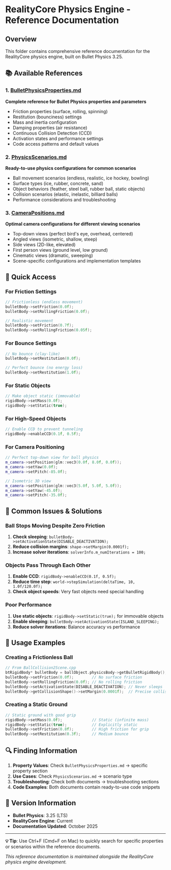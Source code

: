 # RealityCore Physics Engine - Reference Documentation

## Overview
This folder contains comprehensive reference documentation for the RealityCore physics engine, built on Bullet Physics 3.25.

## 📚 Available References

### 1. [BulletPhysicsProperties.md](./BulletPhysicsProperties.md)
**Complete reference for Bullet Physics properties and parameters**
- Friction properties (surface, rolling, spinning)
- Restitution (bounciness) settings
- Mass and inertia configuration
- Damping properties (air resistance)
- Continuous Collision Detection (CCD)
- Activation states and performance settings
- Code access patterns and default values

### 2. [PhysicsScenarios.md](./PhysicsScenarios.md)
**Ready-to-use physics configurations for common scenarios**
- Ball movement scenarios (endless, realistic, ice hockey, bowling)
- Surface types (ice, rubber, concrete, sand)
- Object behaviors (feather, steel ball, rubber ball, static objects)
- Collision scenarios (elastic, inelastic, billiard balls)
- Performance considerations and troubleshooting

### 3. [CameraPositions.md](./CameraPositions.md)
**Optimal camera configurations for different viewing scenarios**
- Top-down views (perfect bird's eye, overhead, centered)
- Angled views (isometric, shallow, steep)
- Side views (2D-like, elevated)
- First person views (ground level, low ground)
- Cinematic views (dramatic, sweeping)
- Scene-specific configurations and implementation templates

## 🎯 Quick Access

### For Friction Settings
```cpp
// Frictionless (endless movement)
bulletBody->setFriction(0.0f);
bulletBody->setRollingFriction(0.0f);

// Realistic movement
bulletBody->setFriction(0.7f);
bulletBody->setRollingFriction(0.05f);
```

### For Bounce Settings
```cpp
// No bounce (clay-like)
bulletBody->setRestitution(0.0f);

// Perfect bounce (no energy loss)
bulletBody->setRestitution(1.0f);
```

### For Static Objects
```cpp
// Make object static (immovable)
rigidBody->setMass(0.0f);
rigidBody->setStatic(true);
```

### For High-Speed Objects
```cpp
// Enable CCD to prevent tunneling
rigidBody->enableCCD(0.1f, 0.5f);
```

### For Camera Positioning
```cpp
// Perfect top-down view for ball physics
m_camera->setPosition(glm::vec3(0.0f, 8.0f, 0.0f));
m_camera->setYaw(0.0f);
m_camera->setPitch(-85.0f);

// Isometric 3D view
m_camera->setPosition(glm::vec3(5.0f, 5.0f, 5.0f));
m_camera->setYaw(-45.0f);
m_camera->setPitch(-35.0f);
```

## 🔧 Common Issues & Solutions

### Ball Stops Moving Despite Zero Friction
1. **Check sleeping**: `bulletBody->setActivationState(DISABLE_DEACTIVATION);`
2. **Reduce collision margins**: `shape->setMargin(0.0001f);`
3. **Increase solver iterations**: `solverInfo.m_numIterations = 100;`

### Objects Pass Through Each Other
1. **Enable CCD**: `rigidBody->enableCCD(0.1f, 0.5f);`
2. **Reduce time step**: `world->stepSimulation(deltaTime, 10, 1.0f/120.0f);`
3. **Check object speeds**: Very fast objects need special handling

### Poor Performance
1. **Use static objects**: `rigidBody->setStatic(true);` for immovable objects
2. **Enable sleeping**: `bulletBody->setActivationState(ISLAND_SLEEPING);`
3. **Reduce solver iterations**: Balance accuracy vs performance

## 📖 Usage Examples

### Creating a Frictionless Ball
```cpp
// From BallCollision2Scene.cpp
btRigidBody* bulletBody = ballObject.physicsBody->getBulletRigidBody();
bulletBody->setFriction(0.0f);        // No surface friction
bulletBody->setRollingFriction(0.0f); // No rolling friction
bulletBody->setActivationState(DISABLE_DEACTIVATION); // Never sleeps
bulletBody->getCollisionShape()->setMargin(0.0001f);  // Precise collisions
```

### Creating a Static Ground
```cpp
// Static ground with good grip
rigidBody->setMass(0.0f);             // Static (infinite mass)
rigidBody->setStatic(true);           // Explicitly static
bulletBody->setFriction(0.8f);        // High friction for grip
bulletBody->setRestitution(0.3f);     // Medium bounce
```

## 🔍 Finding Information

1. **Property Values**: Check `BulletPhysicsProperties.md` → specific property section
2. **Use Cases**: Check `PhysicsScenarios.md` → scenario type
3. **Troubleshooting**: Check both documents → troubleshooting sections
4. **Code Examples**: Both documents contain ready-to-use code snippets

## 📝 Version Information

- **Bullet Physics**: 3.25 (LTS)
- **RealityCore Engine**: Current
- **Documentation Updated**: October 2025

---

**💡 Tip**: Use Ctrl+F (Cmd+F on Mac) to quickly search for specific properties or scenarios within the reference documents.

*This reference documentation is maintained alongside the RealityCore physics engine development.*
